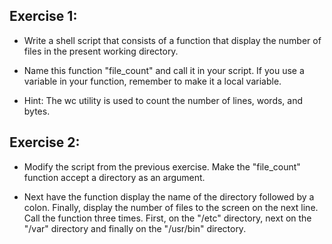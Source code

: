 ## Exercise 1:

- Write a shell script that consists of a function that display the number of files in the present working directory. 

- Name this function "file_count" and call it in your script. If you use a variable in your function, remember to make it a local variable.

- Hint: The wc utility is used to count the number of lines, words, and bytes. 

## Exercise 2:

- Modify the script from the previous exercise. Make the "file_count" function accept a directory as an argument.

- Next have the function display the name of the directory followed by a colon. Finally, display the number of files to the screen on the next line. Call the function three times. First, on the "/etc" directory, next on the "/var" directory and finally on the "/usr/bin" directory.
